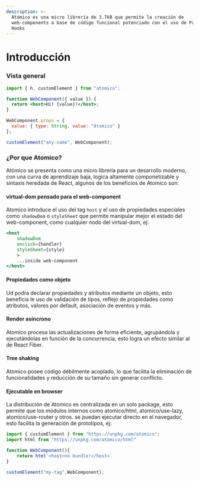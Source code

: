 ```yaml
---
description: >-
  Atómico es una micro librería de 3.7kB que permite la creación de
  web-components a base de código funcional potenciado con el uso de Props y
  Hooks
---
```


# Introducción

### Vista general

```jsx
import { h, customElement } from "atomico";

function WebComponent({ value }) {
  return <host>Hi! {value}!</host>;
}

WebComponent.props = {
  value: { type: String, value: "Atomico" }
};

customElement("any-name", WebComponent);

```

### ¿Por que Atomico?

Atómico se presenta como una micro librería para  un desarrollo moderno, con una curva de aprendizaje baja, logica altamente componetizable y sintaxis heredada de React, algunos de los beneficios de Atomico son: 

#### virtual-dom pensado para el web-component

Atomico introduce el uso del tag `host` y el uso de propiedades especiales como `shadowDom` o `styleSheet`  que permite manipular mejor el estado del web-component, como cualquier nodo del virtual-dom, ej:

```jsx
<host
    shadowDom 
    onclick={handler}
    styleSheet={style}
    >
    ...inside web-component
</host>
```

#### Propiedades como objeto

Ud podra declarar propiedades y atributos mediante un objeto, esto beneficia le uso de validación de tipos, reflejo de propiedades como atributos, valores por default, asociación de eventos y más.

#### Render asíncrono

Atomico procesa las actualizaciones de forma eficiente, agrupándola y ejecutándolas en función de la concurrencia, esto logra un efecto similar al de React Fiber.

#### Tree shaking

Atomico posee código débilmente acoplado, lo que facilita la eliminación de funcionalidades y reducción de su tamaño sin generar conflicto.

#### Ejecutable en browser

La distribución de Atomico es centralizada en un solo package, esto permite que los módulos internos como atomico/html, atomico/use-lazy, atomico/use-router y otros.  se puedan ejecutar directo en el navegador, esto facilita la generación de prototipos, ej:

```javascript
import { customElement } from "https://unpkg.com/atomico";
import html from "https://unpkg.com/atomico/html"

function WebComponent(){
    return html`<host>no bundle!</host>`
}

customElement("my-tag",WebComponent);
```







 









